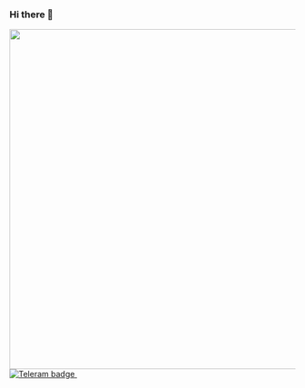 ### Hi there 👋

<div id="header" align="center">
<img src="https://media.giphy.com/media/v1.Y2lkPTc5MGI3NjExZzVybWgwanFtaHloeGJreHVnZWthbm95Z3pybHFxdHhoZGdvcTBkMyZlcD12MV9pbnRlcm5hbF9naWZfYnlfaWQmY3Q9Zw/nzCDqg3pNqg7K/giphy.gif" width="600"/>
</div>
<div id="badges">
  <a href="https://t.me/Ronlnn">
  <img src="https://img.shields.io/badge/Telegram-blue?style=for-the-badge&logo=Telegram&logoColor=white" alt="Teleram badge">
  </a>
  <a href="">
    <img src="" alt="">
  </a>
</div>
